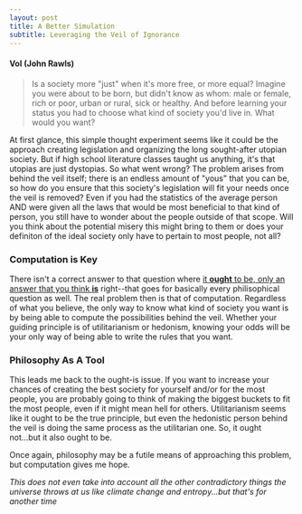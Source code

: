 ```yaml
---
layout: post
title: A Better Simulation
subtitle: Leveraging the Veil of Ignorance
---
```

#### VoI (John Rawls)
>Is a society more "just" when it's more free, or more equal? Imagine you were about to be born, but didn't know as whom: male or female, rich or poor, urban or rural, sick or healthy. And before learning your status you had to choose what kind of society you'd live in. What would you want?

At first glance, this simple thought experiment seems like it could be the approach creating legislation and organizing the long sought-after utopian society. But if high school literature classes taught us anything, it's that utopias are just dystopias. So what went wrong? The problem arises from behind the veil itself; there is an endless amount of "yous" that you can be, so how do you ensure that this society's legislation will fit your needs once the veil is removed? Even if you had the statistics of the average person AND were given all the laws that would be most beneficial to that kind of person, you still have to wonder about the people outside of that scope. Will you think about the potential misery this might bring to them or does your definiton of the ideal society only have to pertain to most people, not all?


### Computation is Key
There isn't a correct answer to that question where [it **ought** to be, only an answer that you think **is**](https://en.wikipedia.org/wiki/Is%E2%80%93ought_problem) right--that goes for basically every philisophical question as well. The real problem then is that of computation. Regardless of what you believe, the only way to know what kind of society you want is by being able to compute the possibilities behind the veil. Whether your guiding principle is of utilitarianism or hedonism, knowing your odds will be your only way of being able to write the rules that you want.


### Philosophy As A Tool
This leads me back to the ought-is issue. If you want to increase your chances of creating the best society for yourself and/or for the most people, you are probably going to think of making the biggest buckets to fit the most people, even if it might mean hell for others. Utilitarianism seems like it ought to be the true principle, but even the hedonistic person behind the veil is doing the same process as the utilitarian one. So, it ought not...but it also ought to be. 


Once again, philosophy may be a futile means of approaching this problem, but computation gives me hope.


_This does not even take into account all the other contradictory things the universe throws at us like climate change and entropy...but that's for another time_